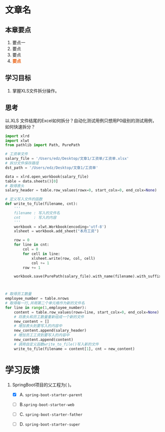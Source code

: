 # 文章名

## 本章要点
1. 要点一
1. 要点
1. 要点
1. **要点**


## 学习目标

1. 掌握XLS文件拆分操作。


## 思考

以.XLS 文件结尾的Excel如何拆分？自动化测试用例只想用P0级别的测试用例，如何快速拆分？


```python
import xlrd
import xlwt
from pathlib import Path, PurePath

# 工资单文件
salary_file = '/Users/edz/Desktop/文章1/工资单/工资单.xlsx'
# 拆分文件保存路径
dst_path = '/Users/edz/Desktop/文章1/工资单'

data = xlrd.open_workbook(salary_file)
table = data.sheets()[0]
# 取得表头
salary_header = table.row_values(rowx=0, start_colx=0, end_colx=None) 

# 定义写入文件的函数
def write_to_file(filename, cnt):
    ''' 
    filename : 写入的文件名
    cnt      : 写入的内容
    '''
    workbook = xlwt.Workbook(encoding='utf-8')
    xlsheet = workbook.add_sheet("本月工资")

    row = 0
    for line in cnt:
        col = 0
        for cell in line:
            xlsheet.write(row, col, cell)
            col += 1
        row += 1

    workbook.save(PurePath(salary_file).with_name(filename).with_suffix('.xlsx'))



# 取得员工数量
employee_number = table.nrows
# 取得每一行,并用第二个单元格作为新的文件名
for line in range(1,employee_number):
    content = table.row_values(rowx=line, start_colx=0, end_colx=None)
    # 将表头和员工数量重新组成一个新的文件 
    new_content = []
    # 增加表头到要写入的内容中
    new_content.append(salary_header)
    # 增加员工工资到要写入的内容中
    new_content.append(content)
    # 调用自定义函数write_to_file()写入新的文件
    write_to_file(filename = content[1], cnt = new_content)

```


# 学习反馈

1. SpringBoot项目的父工程为( )。

   - [x] A. `spring-boot-starter-parent`
   - [ ] B.`spring-boot-starter-web`
   - [ ] C. `spring-boot-starter-father`
   - [ ] D. `spring-boot-starter-super`


<style>
  strong {
    color: #ea6010;
    font-weight: bolder;
  }
  .reveal blockquote {
    font-style: unset;
  }
</style>



